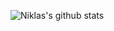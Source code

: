 ![Niklas's github stats](https://github-readme-stats.vercel.app/api?username=nstylo&count_private=true&show_icons=true&theme=tokyonight)

